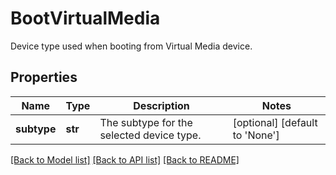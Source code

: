 # BootVirtualMedia

Device type used when booting from Virtual Media device. 
## Properties
Name | Type | Description | Notes
------------ | ------------- | ------------- | -------------
**subtype** | **str** | The subtype for the selected device type.    | [optional] [default to 'None']

[[Back to Model list]](../README.md#documentation-for-models) [[Back to API list]](../README.md#documentation-for-api-endpoints) [[Back to README]](../README.md)


